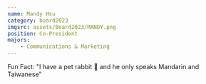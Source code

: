 ```yaml
---
name: Mandy Hsu
category: board2023
imgsrc: assets/Board2023/MANDY.png
position: Co-President
majors:
    - Communications & Marketing
---
```


Fun Fact: "I have a pet rabbit 🍠 and he only speaks Mandarin and Taiwanese"
